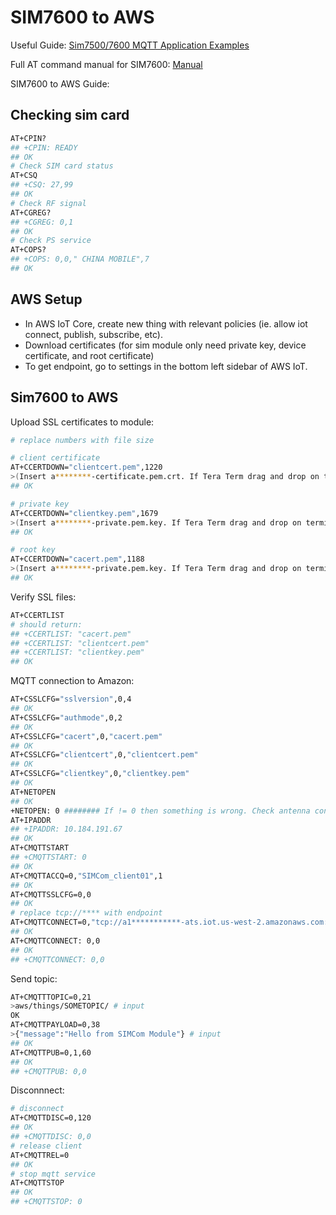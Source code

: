 # SIM7600 to AWS

Useful Guide: [Sim7500/7600 MQTT Application Examples](https://m5stack.oss-cn-shenzhen.aliyuncs.com/resource/docs/datasheet/module/sim7600x/SIM7500_SIM7600_SIM7800%20Series_MQTT_Application%20Note_V2.00.pdf)

Full AT command manual for SIM7600: [Manual](https://www.waveshare.com/wiki/File:SIM7500_SIM7600_Series_AT_Command_Manual_V1.12.pdf)

SIM7600 to AWS Guide: 

## Checking sim card

``` bash
AT+CPIN?
## +CPIN: READY
## OK
# Check SIM card status
AT+CSQ
## +CSQ: 27,99
## OK
# Check RF signal
AT+CGREG?
## +CGREG: 0,1
## OK
# Check PS service
AT+COPS?
## +COPS: 0,0," CHINA MOBILE",7
## OK
```

## AWS Setup
- In AWS IoT Core, create new thing with relevant policies (ie. allow iot connect, publish, subscribe, etc).
- Download certificates (for sim module only need private key, device certificate, and root certificate)
- To get endpoint, go to settings in the bottom left sidebar of AWS IoT.

## Sim7600 to AWS
Upload SSL certificates to module:
``` bash
# replace numbers with file size

# client certificate
AT+CCERTDOWN="clientcert.pem",1220
>(Insert a********-certificate.pem.crt. If Tera Term drag and drop on terminal)
## OK

# private key
AT+CCERTDOWN="clientkey.pem",1679
>(Insert a********-private.pem.key. If Tera Term drag and drop on terminal)
## OK

# root key
AT+CCERTDOWN="cacert.pem",1188
>(Insert a********-private.pem.key. If Tera Term drag and drop on terminal)
## OK
```

Verify SSL files:
``` bash
AT+CCERTLIST
# should return:
## +CCERTLIST: "cacert.pem"
## +CCERTLIST: "clientcert.pem"
## +CCERTLIST: "clientkey.pem"
## OK 
```
MQTT connection to Amazon:
``` bash
AT+CSSLCFG="sslversion",0,4
## OK
AT+CSSLCFG="authmode",0,2
## OK
AT+CSSLCFG="cacert",0,"cacert.pem"
## OK
AT+CSSLCFG="clientcert",0,"clientcert.pem"
## OK
AT+CSSLCFG="clientkey",0,"clientkey.pem"
## OK
AT+NETOPEN
## OK
+NETOPEN: 0 ######## If != 0 then something is wrong. Check antenna connected and SIM inserted correctly
AT+IPADDR
## +IPADDR: 10.184.191.67
## OK
AT+CMQTTSTART
## +CMQTTSTART: 0
## OK
AT+CMQTTACCQ=0,"SIMCom_client01",1
## OK
AT+CMQTTSSLCFG=0,0
## OK
# replace tcp://**** with endpoint
AT+CMQTTCONNECT=0,"tcp://a1***********-ats.iot.us-west-2.amazonaws.com:8883",60,1
## OK
AT+CMQTTCONNECT: 0,0
## OK
## +CMQTTCONNECT: 0,0
```

Send topic:
``` bash
AT+CMQTTTOPIC=0,21
>aws/things/SOMETOPIC/ # input
OK
AT+CMQTTPAYLOAD=0,38
>{"message":"Hello from SIMCom Module"} # input
## OK
AT+CMQTTPUB=0,1,60
## OK
## +CMQTTPUB: 0,0
```

Disconnnect:
``` bash
# disconnect
AT+CMQTTDISC=0,120
## OK
## +CMQTTDISC: 0,0
# release client
AT+CMQTTREL=0 
## OK
# stop mqtt service
AT+CMQTTSTOP
## OK
## +CMQTTSTOP: 0
```